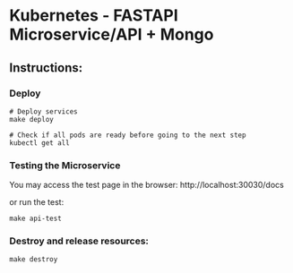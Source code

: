 # Kubernetes - FASTAPI Microservice/API + Mongo

## Instructions:

### Deploy

```
# Deploy services
make deploy

# Check if all pods are ready before going to the next step
kubectl get all
```

### Testing the Microservice

You may access the test page in the browser:
http://localhost:30030/docs

or run the test:

```
make api-test
```

### Destroy and release resources:

```
make destroy
```
